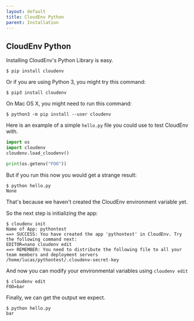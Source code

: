 ```yaml
---
layout: default
title: CloudEnv Python
parent: Installation
---
```


## CloudEnv Python

Installing CloudEnv's Python Library is easy.

```console
$ pip install cloudenv
```

Or if you are using Python 3, you might try this command:

```console
$ pip3 install cloudenv
```

On Mac OS X, you might need to run this command:

```console
$ python3 -m pip install --user cloudenv
```

Here is an example of a simple `hello.py` file you could use to test CloudEnv with.

```python
import os
import cloudenv
cloudenv.load_cloudenv()

print(os.getenv("FOO"))
```

But if you run this now you would get a strange result:

```console
$ python hello.py
None
```

That's because we haven't created the CloudEnv environment variable yet.

So the next step is initializing the app:

```console
$ cloudenv init
Name of App: pythontest
==> SUCCESS: You have created the app 'pythontest' in CloudEnv. Try the following command next:
EDITOR=nano cloudenv edit
==> REMEMBER: You need to distribute the following file to all your team members and deployment servers
/home/lucas/pythontest/.cloudenv-secret-key
```

And now you can modify your environmental variables using `cloudenv edit`

```console
$ cloudenv edit
FOO=bar
```

Finally, we can get the output we expect.

```console
$ python hello.py
bar
```
